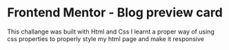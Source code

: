 # Frontend Mentor - Blog preview card

This challange was built with Html and Css I learnt a proper way of using css properties to properly style my html page and make it responsive